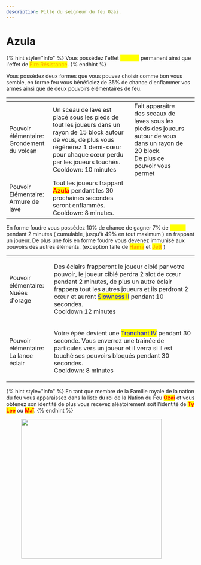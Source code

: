 ```yaml
---
description: Fille du seigneur du feu Ozai.
---
```


# Azula

{% hint style="info" %}
Vous possédez l'effet <mark style="color:yellow;">Speed I</mark> permanent ainsi que l'effet de <mark style="color:orange;">Fire Résistance</mark>.
{% endhint %}

Vous possédez deux formes que vous pouvez choisir comme bon vous semble, en forme feu vous bénéficiez de 35% de chance d'enflammer vos armes ainsi que de deux pouvoirs élémentaires de feu.

<table><thead><tr><th></th><th></th><th data-hidden></th><th data-hidden></th></tr></thead><tbody><tr><td>Pouvoir élémentaire:<br>Grondement du volcan</td><td>Un sceau de lave est placé sous les pieds de tout les joueurs dans un rayon de 15 block autour de vous, de plus vous régénérez 1 demi-cœur pour chaque cœur perdu par les joueurs touchés.<br>Cooldown: 10 minutes</td><td>Fait apparaître des sceaux de laves sous les pieds des joueurs autour de vous dans un rayon de 20 block.<br>De plus ce pouvoir vous permet </td><td></td></tr><tr><td>Pouvoir Elémentaire:<br>Armure de lave</td><td>Tout les joueurs frappant <mark style="color:red;"><strong>Azula</strong></mark> pendant les 30 prochaines secondes seront enflammés.<br>Cooldown: 8 minutes.</td><td></td><td></td></tr></tbody></table>

En forme foudre vous possédez 10% de chance de gagner 7% de <mark style="color:yellow;">Speed</mark> pendant 2 minutes ( cumulable, jusqu'à 49% en tout maximum ) en frappant un joueur. De plus une fois en forme foudre vous devenez immunisé aux pouvoirs des autres éléments. (exception faite de <mark style="color:orange;">**Hama**</mark> et <mark style="color:orange;">**Jett**</mark> )

|                                                |                                                                                                                                                                                                                                                                                                              |
| ---------------------------------------------- | ------------------------------------------------------------------------------------------------------------------------------------------------------------------------------------------------------------------------------------------------------------------------------------------------------------ |
| <p>Pouvoir élémentaire:<br>Nuées d'orage</p>   | <p>Des éclairs frapperont le joueur ciblé par votre pouvoir, le joueur ciblé perdra 2 slot de cœur pendant 2 minutes, de plus un autre éclair frappera tout les autres joueurs et ils perdront 2 cœur et auront <mark style="color:blue;">Slowness II</mark> pendant 10 secondes.<br>Cooldown 12 minutes</p> |
| <p>Pouvoir élémentaire:<br>La lance éclair</p> | <p>Votre épée devient une <mark style="color:blue;">Tranchant IV</mark> pendant 30 seconde. Vous enverrez une trainée de particules vers un joueur et il verra si il est touché ses pouvoirs bloqués pendant 30 secondes. <br>Cooldown: 8 minutes</p>                                                        |

{% hint style="info" %}
En tant que membre de la Famille royale de la nation du feu vous apparaissez dans la liste du roi de la Nation du Feu <mark style="color:red;">**Ozai**</mark> et vous obtenez son identité de plus vous recevez aléatoirement soit l'identité de <mark style="color:red;">**Ty Lee**</mark> ou <mark style="color:red;">**Maï**</mark>.
{% endhint %}

<figure><img src="https://sm.ign.com/t/ign_latam/screenshot/default/azul1_br52.2560.jpg" alt="" width="375"><figcaption></figcaption></figure>
